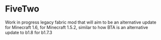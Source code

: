 # FiveTwo
Work in progress legacy fabric mod that will aim to be an alternative update for Minecraft 1.6,
for Minecraft 1.5.2, similar to how BTA is an alternative update to b1.8 for b1.7.3